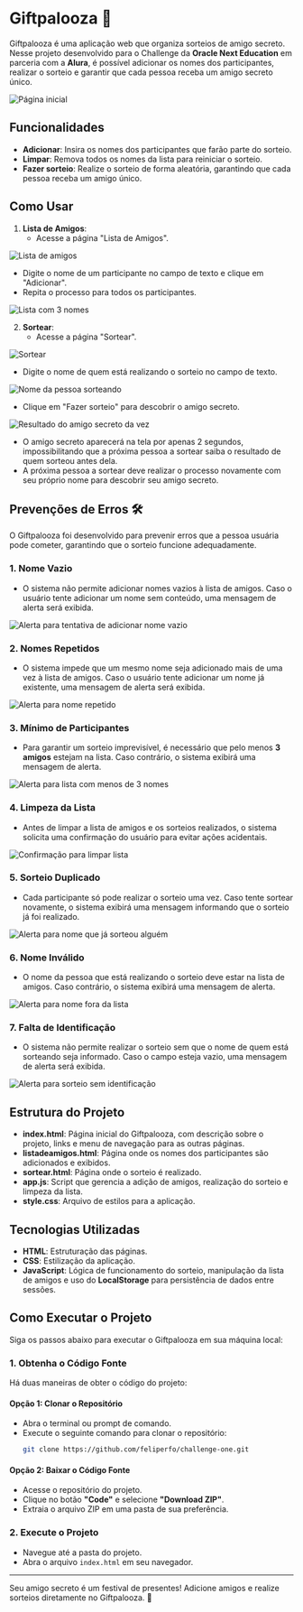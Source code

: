 # Giftpalooza 🎁
Giftpalooza é uma aplicação web que organiza sorteios de amigo secreto. Nesse projeto desenvolvido para o Challenge da **Oracle Next Education** em parceria com a **Alura**, é possível adicionar os nomes dos participantes, realizar o sorteio e garantir que cada pessoa receba um amigo secreto único. 

![Página inicial](https://github.com/user-attachments/assets/229eac23-a091-45c6-bdec-c58125ab3763)

## Funcionalidades

- **Adicionar**: Insira os nomes dos participantes que farão parte do sorteio.
- **Limpar**: Remova todos os nomes da lista para reiniciar o sorteio.
- **Fazer sorteio**: Realize o sorteio de forma aleatória, garantindo que cada pessoa receba um amigo único.

## Como Usar

1. **Lista de Amigos**:
   - Acesse a página "Lista de Amigos".
     
![Lista de amigos](https://github.com/user-attachments/assets/1e03944f-fc7f-4cc7-a1b0-a2f7f4afcaa1)

   - Digite o nome de um participante no campo de texto e clique em "Adicionar".
   - Repita o processo para todos os participantes.
     
![Lista com 3 nomes](https://github.com/user-attachments/assets/6e175d6b-a491-4c46-8bfb-f236e04305ba)

2. **Sortear**:
   - Acesse a página "Sortear".
     
![Sortear](https://github.com/user-attachments/assets/af49d24a-cbcf-4e6a-bb6b-fc4d62afd9b0)

   - Digite o nome de quem está realizando o sorteio no campo de texto.
     
![Nome da pessoa sorteando](https://github.com/user-attachments/assets/4eb34d55-5070-4024-8c6e-1d1e0fb89cc6)

   - Clique em "Fazer sorteio" para descobrir o amigo secreto.
     
![Resultado do amigo secreto da vez](https://github.com/user-attachments/assets/ff46b686-0488-4624-95dc-749f5ff0caec)

   - O amigo secreto aparecerá na tela por apenas 2 segundos, impossibilitando que a próxima pessoa a sortear saiba o resultado de quem sorteou antes dela.
   - A próxima pessoa a sortear deve realizar o processo novamente com seu próprio nome para descobrir seu amigo secreto.

## Prevenções de Erros 🛠️

O Giftpalooza foi desenvolvido para prevenir erros que a pessoa usuária pode cometer, garantindo que o sorteio funcione adequadamente. 

### 1. **Nome Vazio**
   - O sistema não permite adicionar nomes vazios à lista de amigos. Caso o usuário tente adicionar um nome sem conteúdo, uma mensagem de alerta será exibida.

![Alerta para tentativa de adicionar nome vazio](https://github.com/user-attachments/assets/0f87a00d-c81a-4960-8160-79b4b0af5847)

### 2. **Nomes Repetidos**
   - O sistema impede que um mesmo nome seja adicionado mais de uma vez à lista de amigos. Caso o usuário tente adicionar um nome já existente, uma mensagem de alerta será exibida.

![Alerta para nome repetido](https://github.com/user-attachments/assets/1e35422d-cd7c-4a40-97c9-6f3ba8415a49)

### 3. **Mínimo de Participantes**
   - Para garantir um sorteio imprevisível, é necessário que pelo menos **3 amigos** estejam na lista. Caso contrário, o sistema exibirá uma mensagem de alerta.

![Alerta para lista com menos de 3 nomes](https://github.com/user-attachments/assets/ea2d5b22-b94b-451e-b7e3-ee150981e076)

### 4. **Limpeza da Lista**
   - Antes de limpar a lista de amigos e os sorteios realizados, o sistema solicita uma confirmação do usuário para evitar ações acidentais.

![Confirmação para limpar lista](https://github.com/user-attachments/assets/94068721-780d-4e96-bc99-c4d4817c2bec)

### 5. **Sorteio Duplicado**
   - Cada participante só pode realizar o sorteio uma vez. Caso tente sortear novamente, o sistema exibirá uma mensagem informando que o sorteio já foi realizado.

![Alerta para nome que já sorteou alguém](https://github.com/user-attachments/assets/3af558e7-52ca-435a-aaee-38c3ab449f04)

### 6. **Nome Inválido**
   - O nome da pessoa que está realizando o sorteio deve estar na lista de amigos. Caso contrário, o sistema exibirá uma mensagem de alerta.
 
![Alerta para nome fora da lista](https://github.com/user-attachments/assets/3e7bdde9-c059-4a61-ab74-d0c759c0b240)

### 7. **Falta de Identificação**
   - O sistema não permite realizar o sorteio sem que o nome de quem está sorteando seja informado. Caso o campo esteja vazio, uma mensagem de alerta será exibida.

![Alerta para sorteio sem identificação](https://github.com/user-attachments/assets/b98fbc91-653f-4cf8-bece-77a46dd87529)

## Estrutura do Projeto

- **index.html**: Página inicial do Giftpalooza, com descrição sobre o projeto, links e menu de navegação para as outras páginas.
- **listadeamigos.html**: Página onde os nomes dos participantes são adicionados e exibidos.
- **sortear.html**: Página onde o sorteio é realizado.
- **app.js**: Script que gerencia a adição de amigos, realização do sorteio e limpeza da lista.
- **style.css**: Arquivo de estilos para a aplicação.

## Tecnologias Utilizadas

- **HTML**: Estruturação das páginas.
- **CSS**: Estilização da aplicação.
- **JavaScript**: Lógica de funcionamento do sorteio, manipulação da lista de amigos e uso do **LocalStorage** para persistência de dados entre sessões.

## Como Executar o Projeto

Siga os passos abaixo para executar o Giftpalooza em sua máquina local:

### 1. **Obtenha o Código Fonte**
   Há duas maneiras de obter o código do projeto:

   #### **Opção 1: Clonar o Repositório**
   - Abra o terminal ou prompt de comando.
   - Execute o seguinte comando para clonar o repositório:
     ```bash
     git clone https://github.com/feliperfo/challenge-one.git
     ```

   #### **Opção 2: Baixar o Código Fonte**
   - Acesse o repositório do projeto.
   - Clique no botão **"Code"** e selecione **"Download ZIP"**.
   - Extraia o arquivo ZIP em uma pasta de sua preferência.

### 2. **Execute o Projeto**
   - Navegue até a pasta do projeto.
   - Abra o arquivo `index.html` em seu navegador.

---

Seu amigo secreto é um festival de presentes! Adicione amigos e realize sorteios diretamente no Giftpalooza. 🚀
